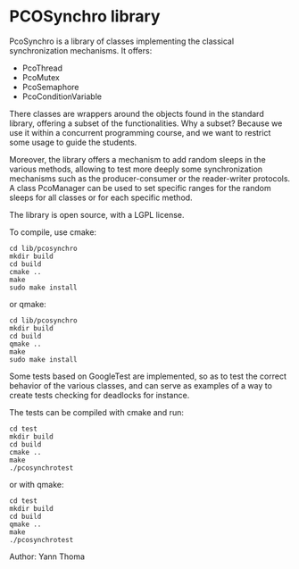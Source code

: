 # PCOSynchro library

PcoSynchro is a library of classes implementing the classical synchronization mechanisms. It offers:

- PcoThread
- PcoMutex
- PcoSemaphore
- PcoConditionVariable

There classes are wrappers around the objects found in the standard library, offering a subset of the functionalities. Why a subset? Because we use it within a concurrent programming course, and we want to restrict some usage to guide the students.

Moreover, the library offers a mechanism to add random sleeps in the various methods, allowing to test more deeply some synchronization mechanisms such as the producer-consumer or the reader-writer protocols. A class PcoManager can be used to set specific ranges for the random sleeps for all classes or for each specific method.

The library is open source, with a LGPL license.

To compile, use cmake:

    cd lib/pcosynchro
    mkdir build
    cd build
    cmake ..
    make
    sudo make install
    
or qmake:

    cd lib/pcosynchro
    mkdir build
    cd build
    qmake ..
    make
    sudo make install

Some tests based on GoogleTest are implemented, so as to test the correct behavior of the various classes, and can serve as examples of a way to create tests checking for deadlocks for instance.

The tests can be compiled with cmake and run:

    cd test
    mkdir build
    cd build
    cmake ..
    make
    ./pcosynchrotest
    
or with qmake:

    cd test
    mkdir build
    cd build
    qmake ..
    make
    ./pcosynchrotest


Author: Yann Thoma
